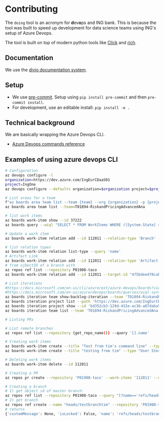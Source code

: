 # Contributing

The `doing` tool is an acronym for **d**ev**o**ps and ING bank. This is because the tool was built to speed up development for data science teams using ING's setup of Azure Devops.

The tool is built on top of modern python tools like [Click](https://click.palletsprojects.com/) and [rich](https://github.com/willmcgugan/rich).

## Documentation

We use the [divio documentation system](https://documentation.divio.com/).

## Setup

- We use [pre-commit](https://pre-commit.com/). Setup using `pip install pre-commit` and then `pre-commit install`.
- For development, use an editable install: `pip install -e .`

## Technical background

We are basically wrapping the Azure Devops CLI.

- [Azure Devops commands reference](https://docs.microsoft.com/en-us/cli/azure/ext/azure-devops/?view=azure-cli-latest&viewFallbackFrom=azure-devops)


## Examples of using azure devops CLI

```bash
# Configuration
az devops configure -l
organization=https://dev.azure.com/IngEurCDaaS01
project=IngOne 
az devops configure --defaults organization=$organization project=$project

# List areas for a team
f"az boards area team list --team {team} --org {organization} -p {project}"
az boards area team list --team=T01894-RiskandPricingAdvancedAna

# list work items
az boards work-item show --id 37222
az boards query --wiql "SELECT * FROM WorkItems WHERE ([System.State] = 'Active' OR [System.State] = 'New') AND [System.IterationPath] = 'IngOne\T01894-RiskandPricingAdvancedAna\taco_sprint6' AND [System.AreaPath] = 'IngOne\P01908-Default\taco'"

# Update a work item
az boards work-item relation add --id 112011 --relation-type 'Branch' --target-id 6566809

# list relation types
az boards work-item relation list-type --query 'name'
# Artifact Link
az boards work-item relation add --id 112011 --relation-type 'Artifact Link' --target-id 6566809
# from ojbectID of a branch with
az repos ref list --repository P01908-taco
az boards work-item relation add --id 112011 --target-id "475bdee470cab59ccd1d8e25b29ed7f9285504b2" --relation-type "Artifact Link"

# List iterations
#https://docs.microsoft.com/en-us/cli/azure/ext/azure-devops/boards?view=azure-cli-latest#ext_azure_devops_az_boards_query
#https://docs.microsoft.com/en-us/azure/devops/boards/queries/wiql-syntax?view=azure-devops
az boards iteration team show-backlog-iteration --team 'T01894-RiskandPricingAdvancedAna'
az boards iteration project list --path 'https://dev.azure.com/IngEurCDaaS01/IngOne/P01908-Default/taco_sprint5'
az boards iteration project show --id 'bd352cb3-129d-432e-ac36-a07daba5a8ee'
az boards iteration team list --team 'T01894-RiskandPricingAdvancedAna'

# Listing PRs

# List remote branches
az repos ref list --repository {get_repo_name()} --query '[].name'

# Creating work items
az boards work-item create --title "Test from tim's command line" --type "User Story" --area "IngOne\P01908-Default\example_repo"
az boards work-item create --title "testing from tim" --type "User Story" --area 'IngOne\\P01908-Default' --iteration 'IngOne\\T01894-RiskandPricingAdvancedAna\\example_repository_sprint4' --assigned-to "tim.vink@ing.com"

# Deleting work items
az boards work-item delete --id 112011

# Creating a PR
az repos pr create --repository 'P01908-taco' --work-items '112011' --draft --title "test pr from tim" --source-branch "testbranchtim" --transition-work-items 'true'

# Creating a branch
# 1) get object id of master branch:
az repos ref list --repository P01908-taco --query "[?name=='refs/heads/master'].objectId"
# 2) get branch
az repos ref create --name "heads/testbranchtim" --repository 'P01908-taco' --object-id "684c3079fc9e496dbba885b6febc84ee3bf32bdd"
# returns
{'customMessage': None, 'isLocked': False, 'name': 'refs/heads/testbranchtim', 'newObjectId': '684c3079fc9e496dbba885b6febc84ee3bf32bdd', 'oldObjectId': '0000000000000000000000000000000000000000', 'rejectedBy': None, 'repositoryId': '4d2e7861-c3d0-4932-8f23-c8628d05d471', 'success': True, 'updateStatus': 'succeeded'}



```


